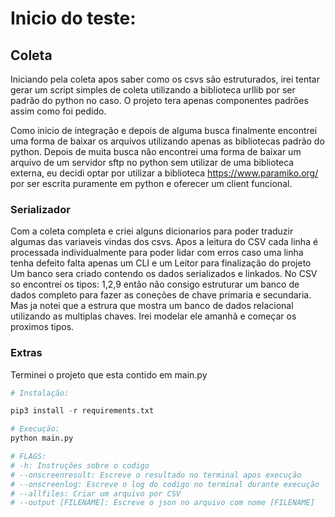 # Inicio do teste:


## Coleta

Iniciando pela coleta apos saber como os csvs são estruturados, irei tentar gerar um script simples de coleta utilizando a biblioteca urllib por ser padrão do python no caso.
O projeto tera apenas componentes padrões assim como foi pedido.

Como inicio de integração e depois de alguma busca finalmente encontrei uma forma de baixar os arquivos utilizando apenas as bibliotecas padrão do python.
Depois de muita busca não encontrei uma forma de baixar um arquivo de um servidor sftp no python sem utilizar de uma biblioteca externa, eu decidi optar por utilizar a biblioteca https://www.paramiko.org/ por ser escrita puramente em python e oferecer um client funcional.

### Serializador


Com a coleta completa e criei alguns dicionarios para poder traduzir algumas das variaveis vindas dos csvs. 
Apos a leitura do CSV cada linha é processada individualmente para poder lidar com erros caso uma linha tenha defeito falta apenas um CLI e um Leitor para finalização do projeto
Um banco sera criado contendo os dados serializados e linkados. No CSV so encontrei os tipos:
1,2,9 então não consigo estruturar um banco de dados completo para fazer as coneções de chave primaria e secundaria. Mas ja notei que a estrura que mostra um banco de dados relacional utilizando as multiplas chaves.
Irei modelar ele amanhã e começar os proximos tipos.

### Extras

Terminei o projeto que esta contido em main.py
````python
# Instalação:

pip3 install -r requirements.txt

# Execução:
python main.py

# FLAGS: 
# -h: Instruções sobre o codigo
# --onscreenresult: Escreve o resultado no terminal apos execução
# --onscreenlog: Escreve o log do codigo no terminal durante execução
# --allfiles: Criar um arquivo por CSV
# --output [FILENAME]: Escreve o json no arquivo com nome [FILENAME]


````
